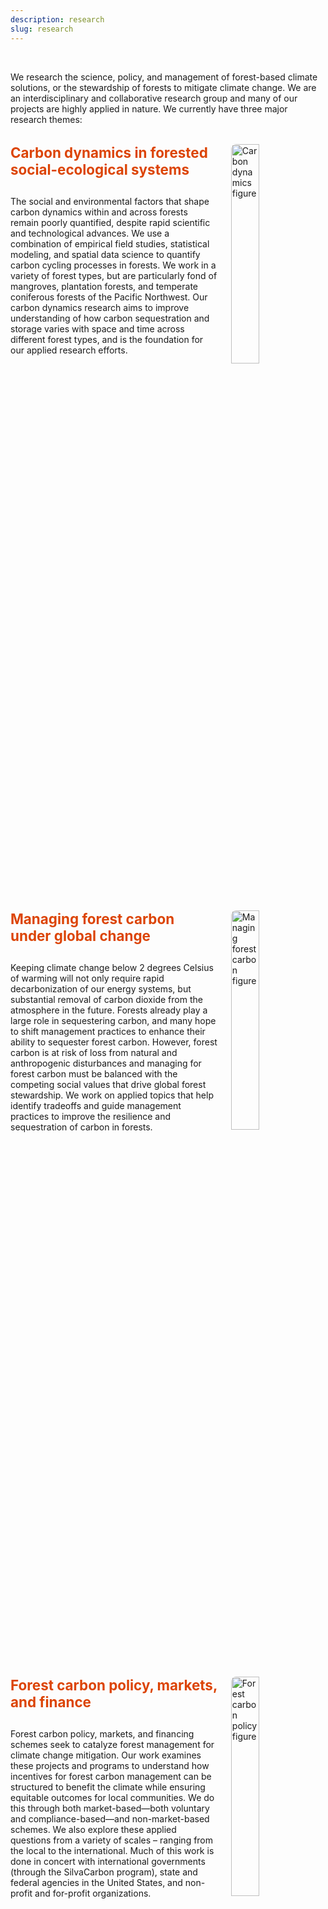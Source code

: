 ```yaml
---
description: research
slug: research
---
```


<style>
  .research-theme {
    overflow: hidden;
    margin-bottom: 3em;
  }

  .research-theme img {
    float: right;
    width: 30%;
    margin-left: 1.5em;
    margin-bottom: 1em;
    border-radius: 8px;
  }

  @media (max-width: 768px) {
    .research-theme img {
      float: none;
      display: block;
      margin: 0 auto 1em auto;
      width: 90%;
    }
  }

  .research-heading {
    font-weight: bold;
    font-size: 1.6em;
    color: #DC4405;
    margin-top: 0;
  }
</style>

<br>

We research the science, policy, and management of forest-based climate solutions, or the stewardship of forests to mitigate climate change. We are an interdisciplinary and collaborative research group and many of our projects are highly applied in nature. We currently have three major research themes:

<br>

<!-- Theme 1 -->
<div class="research-theme">
  <img src="./figure.png" alt="Carbon dynamics figure">
  <h4 class="research-heading">Carbon dynamics in forested social-ecological systems</h4>
  <p>The social and environmental factors that shape carbon dynamics within and across forests remain poorly quantified, despite rapid scientific and technological advances. We use a combination of empirical field studies, statistical modeling, and spatial data science to quantify carbon cycling processes in forests. We work in a variety of forest types, but are particularly fond of mangroves, plantation forests, and temperate coniferous forests of the Pacific Northwest. Our carbon dynamics research aims to improve understanding of how carbon sequestration and storage varies with space and time across different forest types, and is the foundation for our applied research efforts.</p>
</div>

<!-- Theme 2 -->
<div class="research-theme">
  <img src="./figure2.jpg" alt="Managing forest carbon figure">
  <h4 class="research-heading">Managing forest carbon under global change</h4>
  <p>Keeping climate change below 2 degrees Celsius of warming will not only require rapid decarbonization of our energy systems, but substantial removal of carbon dioxide from the atmosphere in the future. Forests already play a large role in sequestering carbon, and many hope to shift management practices to enhance their ability to sequester forest carbon. However, forest carbon is at risk of loss from natural and anthropogenic disturbances and managing for forest carbon must be balanced with the competing social values that drive global forest stewardship. We work on applied topics that help identify tradeoffs and guide management practices to improve the resilience and sequestration of carbon in forests.</p>
</div>

<!-- Theme 3 -->
<div class="research-theme">
  <img src="./figure3.jpg" alt="Forest carbon policy figure">
  <h4 class="research-heading">Forest carbon policy, markets, and finance</h4>
  <p>Forest carbon policy, markets, and financing schemes seek to catalyze forest management for climate change mitigation. Our work examines these projects and programs to understand how incentives for forest carbon management can be structured to benefit the climate while ensuring equitable outcomes for local communities. We do this through both market-based—both voluntary and compliance-based—and non-market-based schemes. We also explore these applied questions from a variety of scales – ranging from the local to the international. Much of this work is done in concert with international governments (through the SilvaCarbon program), state and federal agencies in the United States, and non-profit and for-profit organizations.</p>
</div>
